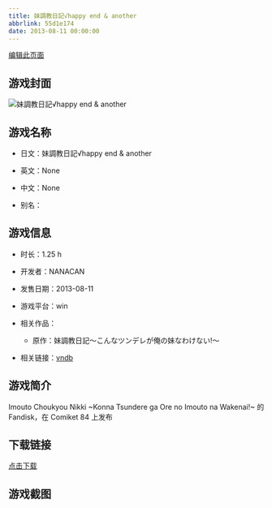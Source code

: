 ```yaml
---
title: 妹調教日記√happy end & another
abbrlink: 55d1e174
date: 2013-08-11 00:00:00
---
```

[编辑此页面](https://github.com/ACG-3/ADV3-source/blob/main/source/_posts/%E5%A6%B9%E8%AA%BF%E6%95%99%E6%97%A5%E8%A8%98%E2%88%9Ahappy%20end%20%26%20another.md)

## 游戏封面

![妹調教日記√happy end & another](https://pan.timero.xyz/d/onedrive/img_lib_001/%E5%A6%B9%E8%AA%BF%E6%95%99%E6%97%A5%E8%A8%98%E2%88%9Ahappy%20end%20&%20another_cover.avif)


## 游戏名称

- 日文：妹調教日記√happy end & another
- 英文：None
- 中文：None

- 别名：


## 游戏信息

- 时长：1.25 h
- 开发者：NANACAN
- 发售日期：2013-08-11
- 游戏平台：win
- 相关作品：
   - 原作：妹調教日記～こんなツンデレが俺の妹なわけない!～

- 相关链接：[vndb](https://vndb.org/v13190)


## 游戏简介

Imouto Choukyou Nikki ~Konna Tsundere ga Ore no Imouto na Wakenai!~ 的 Fandisk，在 Comiket 84 上发布


## 下载链接

[点击下载](https://pan.timero.xyz/onedrive/adv_lib_001/%E5%A6%B9%E8%AA%BF%E6%95%99%E6%97%A5%E8%A8%98%E2%88%9Ahappy%20end%20%26%20another)


## 游戏截图


